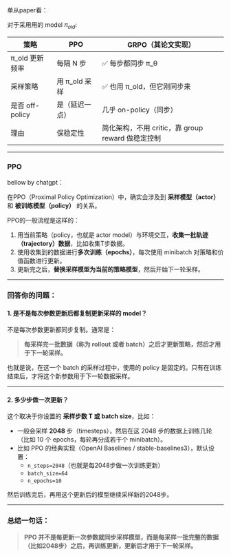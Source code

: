 单从paper看：

对于采用用的 model $\pi_{old}$:

| 策略 | PPO | GRPO（其论文实现） |
|-------|-----|----------------------|
| π_old 更新频率 | 每隔 N 步 | ✅ 每步都同步 π_θ |
| 采样策略 | 用 π_old 采样 | ✅ 也用 π_old，但它刚同步来 |
| 是否 off-policy | 是（延迟一点） | 几乎 on-policy（同步） |
| 理由 | 保稳定性 | 简化架构，不用 critic，靠 group reward 做稳定控制 |
 
----

### PPO

bellow by chatgpt：

在PPO（Proximal Policy Optimization）中，确实会涉及到 **采样模型（actor）** 和 **被训练模型（policy）** 的关系。

PPO的一般流程是这样的：

1. 用当前策略（policy，也就是 actor model）与环境交互，**收集一批轨迹（trajectory）数据**，比如收集T步数据。
2. 使用收集到的数据进行**多次训练（epochs）**，每次使用 minibatch 对策略和价值函数进行更新。
3. 更新完之后，**替换采样模型为当前的策略模型**，然后开始下一轮采样。

---

### 回答你的问题：

#### 1. 是不是每次参数更新后都复制更新采样的 model？

不是每次参数更新都同步复制。通常是：

> **每采样完一批数据（称为 rollout 或者 batch）之后才更新策略，然后才用于下一轮采样。**

也就是说，在这一个 batch 的采样过程中，使用的 policy 是固定的。只有在训练结束后，才将这个新参数用于下一轮数据采样。

---

#### 2. 多少步做一次更新？

这个取决于你设置的 **采样步数 T 或 batch size**，比如：

- 一般会采样 **2048** 步（timesteps），然后在这 2048 步的数据上训练几轮（比如 10 个 epochs，每轮再分成若干个 minibatch）。
- 比如 PPO 的经典实现（OpenAI Baselines / stable-baselines3），默认设置：
  - `n_steps=2048`（也就是每2048步做一次训练更新）
  - `batch_size=64`
  - `n_epochs=10`

然后训练完后，再用这个更新后的模型继续采样新的2048步。

---

### 总结一句话：

> **PPO 并不是每更新一次参数就同步采样模型，而是每采样一批完整的数据（比如2048步）之后，再训练更新，更新后才用于下一轮采样。**

